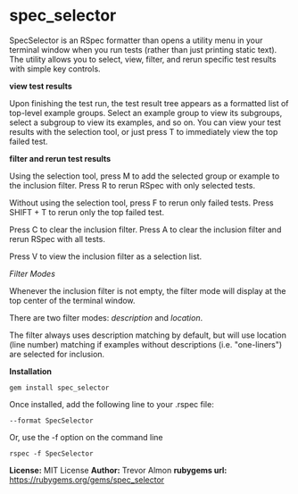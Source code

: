 # spec_selector

SpecSelector is an RSpec formatter than opens a utility menu in your terminal window when you run tests (rather than just printing static text). The utility allows you to select, view, filter, and rerun specific test results with simple key controls. 

**view test results**

Upon finishing the test run, the test result tree appears as a formatted list of top-level example groups. Select an example group to view its subgroups, select a subgroup to view its examples, and so on. You can view your test results with the selection tool, or just press T to immediately view the top failed test. 

**filter and rerun test results**

Using the selection tool, press M to add the selected group or example to the inclusion filter. Press R to rerun RSpec with only selected tests.

Without using the selection tool, press F to rerun only failed tests. Press SHIFT + T to rerun only the top failed test.

Press C to clear the inclusion filter. Press A to clear the inclusion filter and rerun RSpec with all tests.

Press V to view the inclusion filter as a selection list. 

_Filter Modes_

Whenever the inclusion filter is not empty, the filter mode will display at the top center of the terminal window. 

There are two filter modes: _description_ and _location_. 

The filter always uses description matching by default, but will use location (line number) matching if examples without descriptions (i.e. "one-liners") are selected for inclusion.

**Installation**

````
gem install spec_selector
````

Once installed, add the following line to your .rspec file:

````
--format SpecSelector
````

Or, use the -f option on the command line

````
rspec -f SpecSelector
````
**License:** MIT License
**Author:** Trevor Almon
**rubygems url:** https://rubygems.org/gems/spec_selector




 
